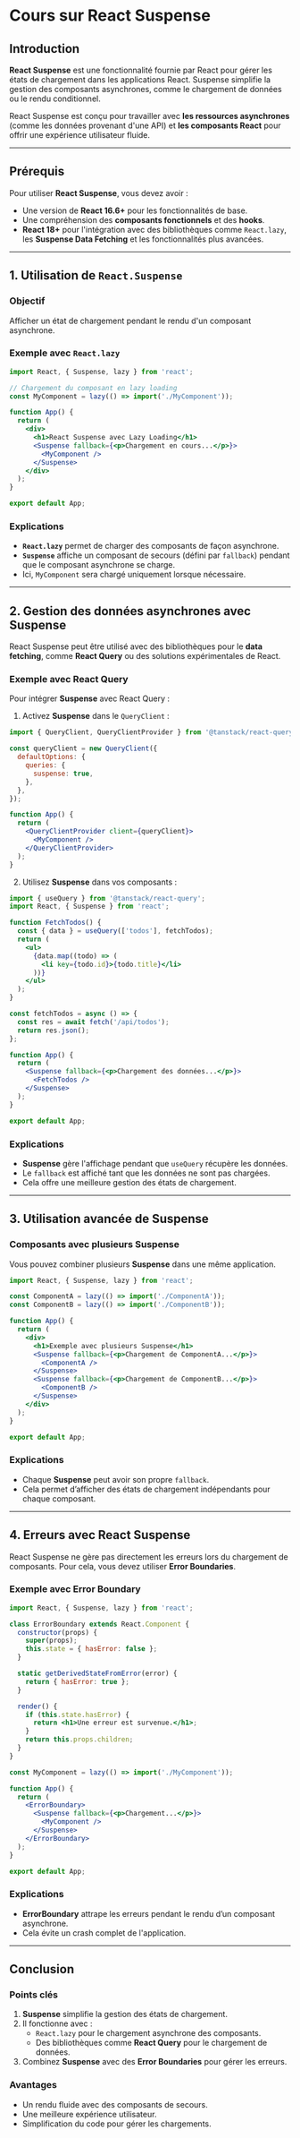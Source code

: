 # Cours sur React Suspense

## Introduction

**React Suspense** est une fonctionnalité fournie par React pour gérer les états de chargement dans les applications React. Suspense simplifie la gestion des composants asynchrones, comme le chargement de données ou le rendu conditionnel.

React Suspense est conçu pour travailler avec **les ressources asynchrones** (comme les données provenant d'une API) et **les composants React** pour offrir une expérience utilisateur fluide.

---

## Prérequis

Pour utiliser **React Suspense**, vous devez avoir :

- Une version de **React 16.6+** pour les fonctionnalités de base.
- Une compréhension des **composants fonctionnels** et des **hooks**.
- **React 18+** pour l'intégration avec des bibliothèques comme `React.lazy`, les **Suspense Data Fetching** et les fonctionnalités plus avancées.

---

## 1. Utilisation de `React.Suspense`

### Objectif
Afficher un état de chargement pendant le rendu d'un composant asynchrone.

### Exemple avec `React.lazy`

```jsx
import React, { Suspense, lazy } from 'react';

// Chargement du composant en lazy loading
const MyComponent = lazy(() => import('./MyComponent'));

function App() {
  return (
    <div>
      <h1>React Suspense avec Lazy Loading</h1>
      <Suspense fallback={<p>Chargement en cours...</p>}>
        <MyComponent />
      </Suspense>
    </div>
  );
}

export default App;
```

### Explications
- **`React.lazy`** permet de charger des composants de façon asynchrone.
- **`Suspense`** affiche un composant de secours (défini par `fallback`) pendant que le composant asynchrone se charge.
- Ici, `MyComponent` sera chargé uniquement lorsque nécessaire.

---

## 2. Gestion des données asynchrones avec Suspense

React Suspense peut être utilisé avec des bibliothèques pour le **data fetching**, comme **React Query** ou des solutions expérimentales de React.

### Exemple avec React Query

Pour intégrer **Suspense** avec React Query :

1. Activez **Suspense** dans le `QueryClient` :

```jsx
import { QueryClient, QueryClientProvider } from '@tanstack/react-query';

const queryClient = new QueryClient({
  defaultOptions: {
    queries: {
      suspense: true,
    },
  },
});

function App() {
  return (
    <QueryClientProvider client={queryClient}>
      <MyComponent />
    </QueryClientProvider>
  );
}
```

2. Utilisez **Suspense** dans vos composants :

```jsx
import { useQuery } from '@tanstack/react-query';
import React, { Suspense } from 'react';

function FetchTodos() {
  const { data } = useQuery(['todos'], fetchTodos);
  return (
    <ul>
      {data.map((todo) => (
        <li key={todo.id}>{todo.title}</li>
      ))}
    </ul>
  );
}

const fetchTodos = async () => {
  const res = await fetch('/api/todos');
  return res.json();
};

function App() {
  return (
    <Suspense fallback={<p>Chargement des données...</p>}>
      <FetchTodos />
    </Suspense>
  );
}

export default App;
```

### Explications
- **Suspense** gère l'affichage pendant que `useQuery` récupère les données.
- Le `fallback` est affiché tant que les données ne sont pas chargées.
- Cela offre une meilleure gestion des états de chargement.

---

## 3. Utilisation avancée de Suspense

### Composants avec plusieurs Suspense
Vous pouvez combiner plusieurs **Suspense** dans une même application.

```jsx
import React, { Suspense, lazy } from 'react';

const ComponentA = lazy(() => import('./ComponentA'));
const ComponentB = lazy(() => import('./ComponentB'));

function App() {
  return (
    <div>
      <h1>Exemple avec plusieurs Suspense</h1>
      <Suspense fallback={<p>Chargement de ComponentA...</p>}>
        <ComponentA />
      </Suspense>
      <Suspense fallback={<p>Chargement de ComponentB...</p>}>
        <ComponentB />
      </Suspense>
    </div>
  );
}

export default App;
```

### Explications
- Chaque **Suspense** peut avoir son propre `fallback`.
- Cela permet d’afficher des états de chargement indépendants pour chaque composant.

---

## 4. Erreurs avec React Suspense

React Suspense ne gère pas directement les erreurs lors du chargement de composants. Pour cela, vous devez utiliser **Error Boundaries**.

### Exemple avec Error Boundary

```jsx
import React, { Suspense, lazy } from 'react';

class ErrorBoundary extends React.Component {
  constructor(props) {
    super(props);
    this.state = { hasError: false };
  }

  static getDerivedStateFromError(error) {
    return { hasError: true };
  }

  render() {
    if (this.state.hasError) {
      return <h1>Une erreur est survenue.</h1>;
    }
    return this.props.children;
  }
}

const MyComponent = lazy(() => import('./MyComponent'));

function App() {
  return (
    <ErrorBoundary>
      <Suspense fallback={<p>Chargement...</p>}>
        <MyComponent />
      </Suspense>
    </ErrorBoundary>
  );
}

export default App;
```

### Explications
- **ErrorBoundary** attrape les erreurs pendant le rendu d’un composant asynchrone.
- Cela évite un crash complet de l'application.

---

## Conclusion

### Points clés

1. **Suspense** simplifie la gestion des états de chargement.
2. Il fonctionne avec :
   - `React.lazy` pour le chargement asynchrone des composants.
   - Des bibliothèques comme **React Query** pour le chargement de données.
3. Combinez **Suspense** avec des **Error Boundaries** pour gérer les erreurs.

### Avantages
- Un rendu fluide avec des composants de secours.
- Une meilleure expérience utilisateur.
- Simplification du code pour gérer les chargements.


